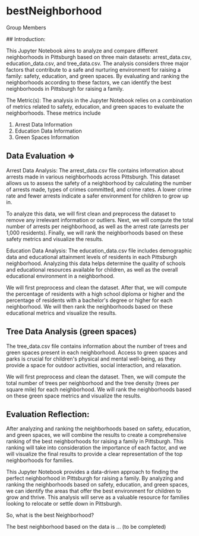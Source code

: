 # bestNeighborhood

Group Members

​​## Introduction:

This Jupyter Notebook aims to analyze and compare different neighborhoods in Pittsburgh based on three main datasets: arrest_data.csv, education_data.csv, and tree_data.csv. The analysis considers three major factors that contribute to a safe and nurturing environment for raising a family: safety, education, and green spaces. By evaluating and ranking the neighborhoods according to these factors, we can identify the best neighborhoods in Pittsburgh for raising a family.

The Metric(s): The analysis in the Jupyter Notebook relies on a combination of metrics related to safety, education, and green spaces to evaluate the neighborhoods. These metrics include

1. Arrest Data Information
2. Education Data Information
3. Green Spaces Information

## Data Evaluation ⇒

Arrest Data Analysis:
The arrest_data.csv file contains information about arrests made in various neighborhoods across Pittsburgh. This dataset allows us to assess the safety of a neighborhood by calculating the number of arrests made, types of crimes committed, and crime rates. A lower crime rate and fewer arrests indicate a safer environment for children to grow up in.

To analyze this data, we will first clean and preprocess the dataset to remove any irrelevant information or outliers. Next, we will compute the total number of arrests per neighborhood, as well as the arrest rate (arrests per 1,000 residents). Finally, we will rank the neighborhoods based on these safety metrics and visualize the results.

Education Data Analysis:
The education_data.csv file includes demographic data and educational attainment levels of residents in each Pittsburgh neighborhood. Analyzing this data helps determine the quality of schools and educational resources available for children, as well as the overall educational environment in a neighborhood.

We will first preprocess and clean the dataset. After that, we will compute the percentage of residents with a high school diploma or higher and the percentage of residents with a bachelor's degree or higher for each neighborhood. We will then rank the neighborhoods based on these educational metrics and visualize the results.

## Tree Data Analysis (green spaces)

The tree_data.csv file contains information about the number of trees and green spaces present in each neighborhood. Access to green spaces and parks is crucial for children's physical and mental well-being, as they provide a space for outdoor activities, social interaction, and relaxation.

We will first preprocess and clean the dataset. Then, we will compute the total number of trees per neighborhood and the tree density (trees per square mile) for each neighborhood. We will rank the neighborhoods based on these green space metrics and visualize the results.

## Evaluation Reflection:

After analyzing and ranking the neighborhoods based on safety, education, and green spaces, we will combine the results to create a comprehensive ranking of the best neighborhoods for raising a family in Pittsburgh. This ranking will take into consideration the importance of each factor, and we will visualize the final results to provide a clear representation of the top neighborhoods for families.

This Jupyter Notebook provides a data-driven approach to finding the perfect neighborhood in Pittsburgh for raising a family. By analyzing and ranking the neighborhoods based on safety, education, and green spaces, we can identify the areas that offer the best environment for children to grow and thrive. This analysis will serve as a valuable resource for families looking to relocate or settle down in Pittsburgh.

So, what is the best Neighborhood?

The best neighborhood based on the data is ... (to be completed)
